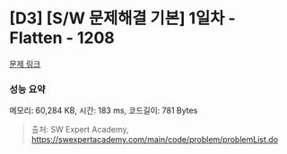 # [D3] [S/W 문제해결 기본] 1일차 - Flatten - 1208 

[문제 링크](https://swexpertacademy.com/main/code/problem/problemDetail.do?contestProbId=AV139KOaABgCFAYh) 

### 성능 요약

메모리: 60,284 KB, 시간: 183 ms, 코드길이: 781 Bytes



> 출처: SW Expert Academy, https://swexpertacademy.com/main/code/problem/problemList.do